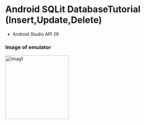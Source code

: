 # Android SQLit DatabaseTutorial (Insert,Update,Delete) 
- Android Studio API 29

### Image of emulator

<img width="201" alt="imag1" src="https://user-images.githubusercontent.com/67427643/92285473-0d00f000-ef0d-11ea-8f0c-3c36f48bf1c4.png">

  
